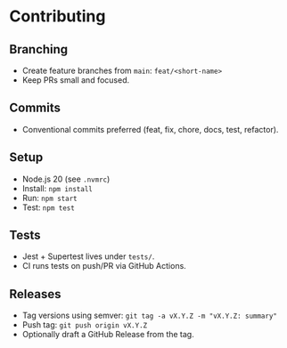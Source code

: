 # Contributing

## Branching
- Create feature branches from `main`: `feat/<short-name>`
- Keep PRs small and focused.

## Commits
- Conventional commits preferred (feat, fix, chore, docs, test, refactor).

## Setup
- Node.js 20 (see `.nvmrc`)
- Install: `npm install`
- Run: `npm start`
- Test: `npm test`

## Tests
- Jest + Supertest lives under `tests/`.
- CI runs tests on push/PR via GitHub Actions.

## Releases
- Tag versions using semver: `git tag -a vX.Y.Z -m "vX.Y.Z: summary"`
- Push tag: `git push origin vX.Y.Z`
- Optionally draft a GitHub Release from the tag.
